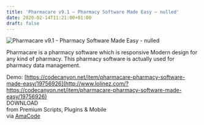 ```yaml
---
title: 'Pharmacare v9.1 – Pharmacy Software Made Easy – nulled'
date: 2020-02-14T11:21:00+01:00
draft: false
---
```


![Pharmacare v9.1 - Pharmacy Software Made Easy - nulled](http://www.codelist.cc/uploads/posts/2020-01/1578372051_pharmacare.jpg "Pharmacare v9.1 - Pharmacy Software Made Easy - nulled")  
  
Pharmacare is a pharmacy software which is responsive Modern design for any kind of pharmacy. This pharmacy software is actually used for pharmacy data management.  
  
Demo: [https://codecanyon.net/item/pharmacare-pharmacy-software-made-easy/19756926](http://www.lolinez.com/?https://codecanyon.net/item/pharmacare-pharmacy-software-made-easy/19756926)  
DOWNLOAD  
from Premium Scripts, Plugins & Mobile  
via [AmaCode](https://amazcode.ooo)